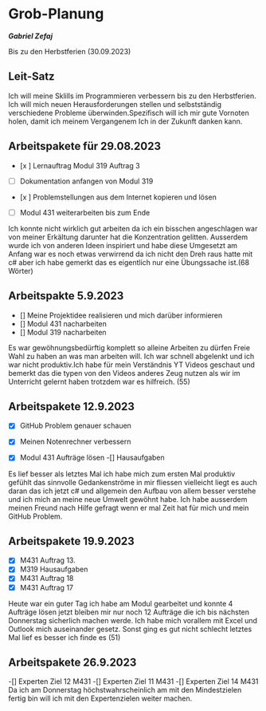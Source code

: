 # Grob-Planung

***Gabriel Zefaj***

Bis zu den Herbstferien (30.09.2023)

## Leit-Satz

Ich will meine Sklills im Programmieren verbessern bis zu den Herbstferien. Ich will mich neuen Herausforderungen stellen und selbstständig verschiedene Probleme überwinden.Spezifisch will ich mir gute Vornoten holen, damit ich meinem Vergangenem Ich in der Zukunft danken kann.

## Arbeitspakete für 29.08.2023




- [x ] Lernauftrag Modul 319 Auftrag 3
- [ ] Dokumentation anfangen von Modul 319
- [x ] Problemstellungen aus dem Internet kopieren und lösen 
- [ ] Modul 431 weiterarbeiten bis zum Ende

Ich konnte nicht wirklich gut arbeiten da ich ein bisschen angeschlagen war von meiner Erkältung darunter hat die Konzentration gelitten.
Ausserdem wurde ich von anderen Ideen inspiriert und habe diese Umgesetzt am Anfang war es noch etwas verwirrend da ich nicht den Dreh raus hatte mit c# aber ich habe gemerkt das es eigentlich nur eine Übungssache ist.(68 Wörter)

## Arbeitspakte 5.9.2023

 - [] Meine Projektidee realisieren und mich darüber informieren
- [] Modul 431 nacharbeiten
- [] Modul 319 nacharbeiten

Es war gewöhnungsbedürftig komplett so alleine Arbeiten zu dürfen Freie Wahl zu haben an was man arbeiten will. Ich war schnell abgelenkt und ich war nicht produktiv.Ich habe für mein Verständnis YT Videos geschaut und bemerkt das die typen von den Videos anderes Zeug nutzen als wir im Unterricht gelernt haben trotzdem war es hilfreich. (55)

## Arbeitspakete 12.9.2023

-[x] GitHub Problem genauer schauen 
-[x] Meinen Notenrechner verbessern 
-[x] Modul 431 Aufträge lösen
-[] Hausaufgaben


Es lief besser als letztes Mal ich habe mich zum ersten Mal produktiv gefühlt das sinnvolle Gedankenströme in mir fliessen vielleicht liegt es auch daran das ich jetzt c# und allgemein den Aufbau von allem besser verstehe und ich mich an meine neue Umwelt gewöhnt habe. Ich habe ausserdem meinen Freund nach Hilfe gefragt wenn er mal Zeit hat für mich und mein GitHub Problem.

## Arbeitspakete 19.9.2023

-[x] M431 Auftrag 13.
-[x] M319 Hausaufgaben
-[x] M431 Auftrag 18
-[x] M431 Auftrag 17

Heute war ein guter Tag ich habe am Modul gearbeitet und konnte 4 Aufträge lösen jetzt bleiben mir nur noch 12 Aufträge die ich bis nächsten Donnerstag sicherlich machen werde. Ich habe mich vorallem mit Excel und Outlook mich auseinander gesetz. Sonst ging es gut nicht schlecht letztes Mal lief es besser ich finde es (51)


## Arbeitspakete 26.9.2023 
-[] Experten Ziel 12 M431
-[] Experten Ziel 11 M431
-[] Experten Ziel 14 M431
Da ich am Donnerstag höchstwahrscheinlich am mit den Mindestzielen fertig bin will ich mit den Expertenzielen weiter machen.




